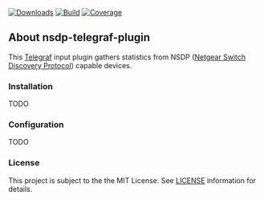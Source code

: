 [![Downloads](https://img.shields.io/github/downloads/hdecarne-github/nsdp-telegraf-plugin/total.svg)](https://github.com/hdecarne-github/nsdp-telegraf-plugin/releases)
[![Build](https://github.com/hdecarne-github/nsdp-telegraf-plugin/actions/workflows/build.yml/badge.svg)](https://github.com/hdecarne-github/nsdp-telegraf-plugin/actions/workflows/build.yml)
[![Coverage](https://sonarcloud.io/api/project_badges/measure?project=hdecarne-github_nsdp-telegraf-plugin&metric=coverage)](https://sonarcloud.io/summary/new_code?id=hdecarne-github_nsdp-telegraf-plugin)

## About nsdp-telegraf-plugin
This [Telegraf](https://github.com/influxdata/telegraf) input plugin gathers statistics from NSDP ([Netgear Switch Discovery Protocol](https://en.wikipedia.org/wiki/Netgear_Switch_Discovery_Protocol)) capable devices.

### Installation
TODO

### Configuration
TODO

### License
This project is subject to the the MIT License.
See [LICENSE](./LICENSE) information for details.